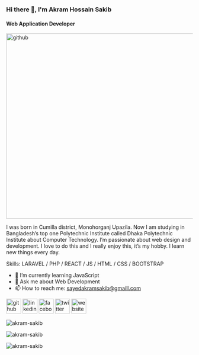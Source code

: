 ### Hi there 👋, I'm Akram Hossain Sakib
#### Web Application Developer
<img src='https://i.ibb.co/8gYqdgt/Sakib-3.jpg' alt='github' height='500px' width="600px">

I was born in Cumilla district, Monohorganj Upazila. Now I am studying in Bangladesh’s top one Polytechnic Institute called Dhaka Polytechnic Institute about Computer Technology. I’m passionate about web design and development. I love to do this and I really enjoy this, it’s my hobby. I learn new things every day.

Skills: LARAVEL / PHP / REACT / JS / HTML / CSS / BOOTSTRAP

- 🌱 I’m currently learning JavaScript 
- 💬 Ask me about Web Development 
- 📫 How to reach me: sayedakramsakib@gmaill.com 


[<img src='https://cdn.jsdelivr.net/npm/simple-icons@3.0.1/icons/github.svg' alt='github' height='40'>](https://github.com/https://github.com/Akram-Sakib/)  [<img src='https://cdn.jsdelivr.net/npm/simple-icons@3.0.1/icons/linkedin.svg' alt='linkedin' height='40'>](https://www.linkedin.com/in/https://www.linkedin.com/in/akram-sakib-a7742a214//)  [<img src='https://cdn.jsdelivr.net/npm/simple-icons@3.0.1/icons/facebook.svg' alt='facebook' height='40'>](https://www.facebook.com/https://www.facebook.com/profile.php?id=100010944272366)  [<img src='https://cdn.jsdelivr.net/npm/simple-icons@3.0.1/icons/twitter.svg' alt='twitter' height='40'>](https://twitter.com/https://twitter.com/AkramSakib4)  [<img src='https://cdn.jsdelivr.net/npm/simple-icons@3.0.1/icons/icloud.svg' alt='website' height='40'>](http://sakisite.xyz/about-me/) 

<p align="left"> <img src="https://komarev.com/ghpvc/?username=akram-sakib&label=Profile%20views&color=0e75b6&style=flat" alt="akram-sakib" /> </p>

<p><img align="center" src="https://github-readme-stats.vercel.app/api/top-langs?username=akram-sakib&show_icons=true&locale=en&layout=compact" alt="akram-sakib" /></p>

<p><img align="center" src="https://github-readme-streak-stats.herokuapp.com/?user=akram-sakib&" alt="akram-sakib" /></p>
